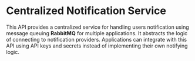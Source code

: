 # Centralized Notification Service
This API provides a centralized service for handling users notification using message queuing **RabbitMQ** for multiple applications. It abstracts the logic of connecting to notification providers. Applications can integrate with this API using API keys and secrets instead of implementing their own notifying logic.

<br>
<br>
